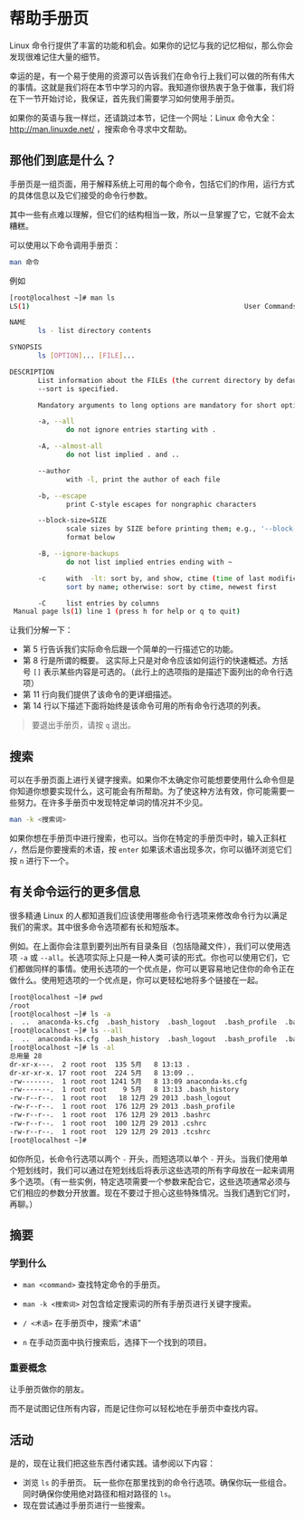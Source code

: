 # 帮助手册页

<!-- https://ryanstutorials.net/linuxtutorial/manual.php -->

Linux 命令行提供了丰富的功能和机会。如果你的记忆与我的记忆相似，那么你会发现很难记住大量的细节。

幸运的是，有一个易于使用的资源可以告诉我们在命令行上我们可以做的所有伟大的事情。这就是我们将在本节中学习的内容。我知道你很热衷于急于做事，我们将在下一节开始讨论，我保证，首先我们需要学习如何使用手册页。

如果你的英语与我一样烂，还请跳过本节，记住一个网址：Linux 命令大全：<http://man.linuxde.net/> ，搜索命令寻求中文帮助。

## 那他们到底是什么？

手册页是一组页面，用于解释系统上可用的每个命令，包括它们的作用，运行方式的具体信息以及它们接受的命令行参数。

其中一些有点难以理解，但它们的结构相当一致，所以一旦掌握了它，它就不会太糟糕。

可以使用以下命令调用手册页：

```bash
man 命令
```

例如

```bash
[root@localhost ~]# man ls
LS(1)                                                     User Commands                                                     LS(1)

NAME
       ls - list directory contents

SYNOPSIS
       ls [OPTION]... [FILE]...

DESCRIPTION
       List information about the FILEs (the current directory by default).  Sort entries alphabetically if none of -cftuvSUX nor
       --sort is specified.

       Mandatory arguments to long options are mandatory for short options too.

       -a, --all
              do not ignore entries starting with .

       -A, --almost-all
              do not list implied . and ..

       --author
              with -l, print the author of each file

       -b, --escape
              print C-style escapes for nongraphic characters

       --block-size=SIZE
              scale sizes by SIZE before printing them; e.g., '--block-size=M' prints sizes in units of 1,048,576 bytes; see SIZE
              format below

       -B, --ignore-backups
              do not list implied entries ending with ~

       -c     with  -lt: sort by, and show, ctime (time of last modification of file status information); with -l: show ctime and
              sort by name; otherwise: sort by ctime, newest first

       -C     list entries by columns
 Manual page ls(1) line 1 (press h for help or q to quit)

```

让我们分解一下：

* 第 5 行告诉我们实际命令后跟一个简单的一行描述它的功能。
* 第 8 行是所谓的概要。
  这实际上只是对命令应该如何运行的快速概述。方括号 `[]` 表示某些内容是可选的。（此行上的选项指的是描述下面列出的命令行选项）
* 第 11 行向我们提供了该命令的更详细描述。
* 第 14 行以下描述下面将始终是该命令可用的所有命令行选项的列表。

>要退出手册页，请按 `q` 退出。

## 搜索

可以在手册页面上进行关键字搜索。如果你不太确定你可能想要使用什么命令但是你知道你想要实现什么，这可能会有所帮助。为了使这种方法有效，你可能需要一些努力。在许多手册页中发现特定单词的情况并不少见。

```bash
man -k <搜索词>
```

如果你想在手册页中进行搜索，也可以。当你在特定的手册页中时，输入正斜杠 `/`，然后是你要搜索的术语，按 `enter` 如果该术语出现多次，你可以循环浏览它们按 `n` 进行下一个。

## 有关命令运行的更多信息

很多精通 Linux 的人都知道我们应该使用哪些命令行选项来修改命令行为以满足我们的需求。其中很多命令选项都有长和短版本。

例如。在上面你会注意到要列出所有目录条目（包括隐藏文件），我们可以使用选项 `-a` 或 `--all`。长选项实际上只是一种人类可读的形式。你也可以使用它们，它们都做同样的事情。使用长选项的一个优点是，你可以更容易地记住你的命令正在做什么。使用短选项的一个优点是，你可以更轻松地将多个链接在一起。

```bash
[root@localhost ~]# pwd
/root
[root@localhost ~]# ls -a
.  ..  anaconda-ks.cfg  .bash_history  .bash_logout  .bash_profile  .bashrc  .cshrc  .tcshrc
[root@localhost ~]# ls --all
.  ..  anaconda-ks.cfg  .bash_history  .bash_logout  .bash_profile  .bashrc  .cshrc  .tcshrc
[root@localhost ~]# ls -al
总用量 28
dr-xr-x---.  2 root root  135 5月   8 13:13 .
dr-xr-xr-x. 17 root root  224 5月   8 13:09 ..
-rw-------.  1 root root 1241 5月   8 13:09 anaconda-ks.cfg
-rw-------.  1 root root    9 5月   8 13:13 .bash_history
-rw-r--r--.  1 root root   18 12月 29 2013 .bash_logout
-rw-r--r--.  1 root root  176 12月 29 2013 .bash_profile
-rw-r--r--.  1 root root  176 12月 29 2013 .bashrc
-rw-r--r--.  1 root root  100 12月 29 2013 .cshrc
-rw-r--r--.  1 root root  129 12月 29 2013 .tcshrc
[root@localhost ~]#

```

如你所见，长命令行选项以两个 `-` 开头，而短选项以单个 `-` 开头。当我们使用单个短划线时，我们可以通过在短划线后将表示这些选项的所有字母放在一起来调用多个选项。（有一些实例，特定选项需要一个参数来配合它，这些选项通常必须与它们相应的参数分开放置。现在不要过于担心这些特殊情况。当我们遇到它们时，再聊。）

## 摘要

### 学到什么

* `man <command>`
  查找特定命令的手册页。

* `man -k <搜索词>`
  对包含给定搜索词的所有手册页进行关键字搜索。

* `/ <术语>`
  在手册页中，搜索“术语”

* `n`
  在手动页面中执行搜索后，选择下一个找到的项目。

### 重要概念

让手册页做你的朋友。

而不是试图记住所有内容，而是记住你可以轻松地在手册页中查找内容。

## 活动

是的，现在让我们把这些东西付诸实践。请参阅以下内容：

* 浏览 `ls` 的手册页。
  玩一些你在那里找到的命令行选项。确保你玩一些组合。同时确保你使用绝对路径和相对路径的 `ls`。
* 现在尝试通过手册页进行一些搜索。
